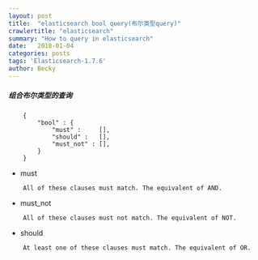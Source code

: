 ```yaml
---
layout: post
title:  "elasticsearch bool query(布尔类型query)"
crawlertitle: "elasticsearch"
summary: "How to query in elasticsearch"
date:   2018-01-04
categories: posts
tags: 'Elasticsearch-1.7.6'
author: Becky
---
```

<h5>组合布尔类型的查询</h5>

```
    {
        "bool" : {
            "must" :     [],
            "should" :   [],
            "must_not" : [],
        }
    }
```

* must 
```
    All of these clauses must match. The equivalent of AND.
```

* must_not 
```
    All of these clauses must not match. The equivalent of NOT.
```

* should 
```
    At least one of these clauses must match. The equivalent of OR.
```